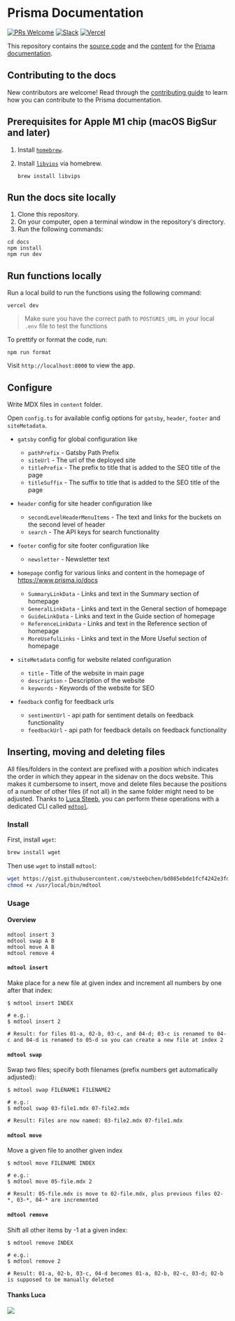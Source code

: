# Prisma Documentation

[![PRs Welcome](https://img.shields.io/badge/PRs-welcome-brightgreen.svg?style=flat-square)](https://github.com/prisma/docs/blob/main/CONTRIBUTING.md) [![Slack](https://img.shields.io/badge/chat-on%20slack-blue.svg?style=flat-square)](https://slack.prisma.io/) [![Vercel](https://vercelbadge.vercel.app/api/prisma/docs)](https://vercel.com/prisma/docs/deployments)

This repository contains the [source code](./src) and the [content](./content) for the [Prisma documentation](https://www.prisma.io/docs).

## Contributing to the docs

New contributors are welcome! Read through the [contributing guide](CONTRIBUTING.md) to learn how you can contribute to the Prisma documentation.

## Prerequisites for Apple M1 chip (macOS BigSur and later)

1. Install [`homebrew`](https://brew.sh/).
2. Install [`libvips`](https://github.com/libvips/libvips) via homebrew.

   ```
   brew install libvips
   ```

## Run the docs site locally

1. Clone this repository.
2. On your computer, open a terminal window in the repository's directory.
3. Run the following commands:

```
cd docs
npm install
npm run dev
```

## Run functions locally

Run a local build to run the functions using the following command:

```
vercel dev
```

> Make sure you have the correct path to `POSTGRES_URL` in your local `.env` file to test the functions

To prettify or format the code, run:

```
npm run format
```

Visit `http://localhost:8000` to view the app.

## Configure

Write MDX files in `content` folder.

Open `config.ts` for available config options for `gatsby`, `header`, `footer` and `siteMetadata`.

- `gatsby` config for global configuration like

  - `pathPrefix` - Gatsby Path Prefix
  - `siteUrl` - The url of the deployed site
  - `titlePrefix` - The prefix to title that is added to the SEO title of the page
  - `titleSuffix` - The suffix to title that is added to the SEO title of the page

- `header` config for site header configuration like

  - `secondLevelHeaderMenuItems` - The text and links for the buckets on the second level of header
  - `search` - The API keys for search functionality

- `footer` config for site footer configuration like

  - `newsletter` - Newsletter text

- `homepage` config for various links and content in the homepage of https://www.prisma.io/docs

  - `SummaryLinkData` - Links and text in the Summary section of homepage
  - `GeneralLinkData` - Links and text in the General section of homepage
  - `GuideLinkData` - Links and text in the Guide section of homepage
  - `ReferenceLinkData` - Links and text in the Reference section of homepage
  - `MoreUsefulLinks` - Links and text in the More Useful section of homepage

- `siteMetadata` config for website related configuration

  - `title` - Title of the website in main page
  - `description` - Description of the website
  - `keywords` - Keywords of the website for SEO

- `feedback` config for feedback urls

  - `sentimentUrl` - api path for sentiment details on feedback functionality
  - `feedbackUrl` - api path for feedback details on feedback functionality

## Inserting, moving and deleting files

All files/folders in the context are prefixed with a _position_ which indicates the order in which they appear in the sidenav on the docs website. This makes it cumbersome to insert, move and delete files because the positions of a number of other files (if not all) in the same folder might need to be adjusted. Thanks to [Luca Steeb](https://github.com/steebchen/), you can perform these operations with a dedicated CLI called [`mdtool`](https://gist.githubusercontent.com/steebchen/bd085ebde1fcf4242e3fdd0df4d202a6/raw/c04e3d262eb6a302a9fab98f6428fec9329681e2/mdtool).

### Install

First, install `wget`:

```bash
brew install wget
```

Then use `wget` to install `mdtool`:

```bash
wget https://gist.githubusercontent.com/steebchen/bd085ebde1fcf4242e3fdd0df4d202a6/raw/c04e3d262eb6a302a9fab98f6428fec9329681e2/mdtool -qO /usr/local/bin/mdtool
chmod +x /usr/local/bin/mdtool
```

### Usage

#### Overview

```
mdtool insert 3
mdtool swap A B
mdtool move A B
mdtool remove 4
```

#### `mdtool insert`

Make place for a new file at given index and increment all numbers by one after that index:

```
$ mdtool insert INDEX

# e.g.:
$ mdtool insert 2

# Result: for files 01-a, 02-b, 03-c, and 04-d; 03-c is renamed to 04-c and 04-d is renamed to 05-d so you can create a new file at index 2
```

#### `mdtool swap`

Swap two files; specify both filenames (prefix numbers get automatically adjusted):

```
$ mdtool swap FILENAME1 FILENAME2

# e.g.:
$ mdtool swap 03-file1.mdx 07-file2.mdx

# Result: Files are now named: 03-file2.mdx 07-file1.mdx
```

#### `mdtool move`

Move a given file to another given index

```
$ mdtool move FILENAME INDEX

# e.g.:
$ mdtool move 05-file.mdx 2

# Result: 05-file.mdx is move to 02-file.mdx, plus previous files 02-*, 03-*, 04-* are incremented
```

#### `mdtool remove`

Shift all other items by -1 at a given index:

```
$ mdtool remove INDEX

# e.g.:
$ mdtool remove 2

# Result: 01-a, 02-b, 03-c, 04-d becomes 01-a, 02-b, 02-c, 03-d; 02-b is supposed to be manually deleted
```

#### Thanks Luca

![](https://res.cloudinary.com/prismaio/image/upload/v1628765536/docs/LJ0FGHk_u2jjxv.png)

